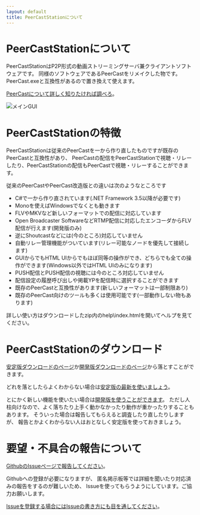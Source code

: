 ```yaml
---
layout: default
title: PeerCastStationについて
---
```


PeerCastStationについて
=======================
PeerCastStationはP2P形式の動画ストリーミングサーバ兼クライアントソフトウェアです。
同様のソフトウェアであるPeerCastをリメイクした物です。PeerCast.exeと互換性があるので置き換えて使えます。

[PeerCastについて詳しく知りたければ調べろ](http://ja.wikipedia.org/wiki/PeerCast)。

![メインGUI](images/screenshot00.png)

PeerCastStationの特徴
=====================
PeerCastStationは従来のPeerCastを一から作り直したものですが既存のPeerCastと互換性があり、
PeerCastの配信をPeerCastStationで視聴・リレーしたり、PeerCastStationの配信もPeerCastで視聴・リレーすることができます。

従来のPeerCastやPeerCast改造版との違いは次のようなところです

* C#で一から作り直されています(.NET Framework 3.5以降が必要です)
* Monoを使えばWindowsでなくとも動きます
* FLVやMKVなど新しいフォーマットでの配信に対応しています
* Open Broadcaster SoftwareなどRTMP配信に対応したエンコーダからFLV配信が行えます(開発版のみ)
* 逆にShoutcastなどには(今のところ)対応していません
* 自動リレー管理機能がついています(リレー可能なノードを優先して接続します)
* GUIからでもHTML UIからでもほぼ同等の操作ができ、どちらでも全ての操作ができます(Windows以外ではHTML UIのみになります)
* PUSH配信とPUSH配信の視聴には今のところ対応していません
* 配信設定の履歴呼び出しや掲載YPを配信時に選択することができます
* 既存のPeerCastと互換性があります(新しいフォーマットは一部制限あり)
* 既存のPeerCast向けのツールも多くは使用可能です(一部動作しない物もあります)

詳しい使い方はダウンロードしたzip内のhelp\\index.htmlを開いてヘルプを見てください。

PeerCastStationのダウンロード
=============================
[安定版ダウンロードのページ](download-stable.html)か[開発版ダウンロードのページ](download-dev.html)から落とすことができます。

どれを落としたらよくわからない場合は[安定版の最新を使いましょう](download-stable.html)。

とにかく新しい機能を使いたい場合は[開発版を使うことができます](download-dev.html)。
ただし人柱向けなので、よく落ちたり上手く動かなかったり動作が重かったりすることもあります。
そういった場合は報告してもらえると調査したり直したりしますが、
報告とかよくわからない人はおとなしく安定版を使っておきましょう。

要望・不具合の報告について
==========================
[GithubのIssueページで報告してください](https://github.com/kumaryu/peercaststation/issues)。

Githubへの登録が必要になりますが、
匿名掲示板等では詳細を聞いたり対応済みの報告をするのが難しいため、
Issueを使ってもらうようにしています。ご協力お願いします。

[Issueを登録する場合にはIssueの書き方にも目を通してください](https://github.com/kumaryu/peercaststation/blob/master/CONTRIBUTING.md)。


